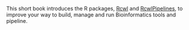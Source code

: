 This short book introduces the R packages, [Rcwl](https://github.com/hubentu/Rcwl) and [RcwlPipelines](https://github.com/hubentu/RcwlPipelines), to improve your way to build, manage and run Bioinformatics tools and pipeline. 
